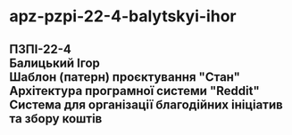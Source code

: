 # apz-pzpi-22-4-balytskyi-ihor  
ПЗПІ-22-4  
Балицький Ігор  
Шаблон (патерн) проєктування "Стан"  
Архітектура програмної системи "Reddit"  
Система для організації благодійних ініціатив та збору коштів  
---
